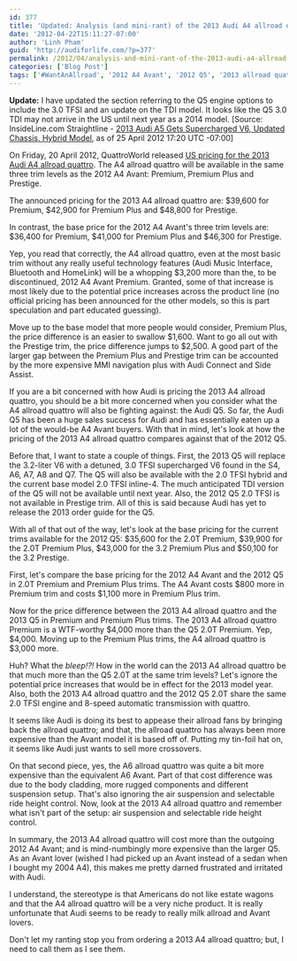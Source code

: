 ```yaml
---
id: 377
title: 'Updated: Analysis (and mini-rant) of the 2013 Audi A4 allroad quattro pricing'
date: '2012-04-22T15:11:27-07:00'
author: 'Linh Pham'
guid: 'http://audiforlife.com/?p=377'
permalink: /2012/04/analysis-and-mini-rant-of-the-2013-audi-a4-allroad-quattro-pricing/
categories: ['Blog Post']
tags: ['#WantAnAllroad', '2012 A4 Avant', '2012 Q5', '2013 allroad quattro']
---
```


**Update:** I have updated the section referring to the Q5 engine options to include the 3.0 TFSI and an update on the TDI model. It looks like the Q5 3.0 TDI may not arrive in the US until next year as a 2014 model. [Source: InsideLine.com Straightline - [2013 Audi A5 Gets Supercharged V6, Updated Chassis, Hybrid Model](http://blogs.insideline.com/straightline/2012/04/2013-audi-q5-gets-supercharged-v6-updated-chassis-hybrid-model.html), as of 25 April 2012 17:20 UTC -07:00]

On Friday, 20 April 2012, QuattroWorld released [US pricing for the 2013 Audi A4 allroad quattro](http://www.quattroworld.com/audi-news/audi-usa-releases-a4-allroad-pricing-and-details/). The A4 allroad quattro will be available in the same three trim levels as the 2012 A4 Avant: Premium, Premium Plus and Prestige.

The announced pricing for the 2013 A4 allroad quattro are: $39,600 for Premium, $42,900 for Premium Plus and $48,800 for Prestige.

In contrast, the base price for the 2012 A4 Avant's three trim levels are: $36,400 for Premium, $41,000 for Premium Plus and $46,300 for Prestige.

Yep, you read that correctly, the A4 allroad quattro, even at the most basic trim without any really useful technology features (Audi Music Interface, Bluetooth and HomeLink) will be a whopping $3,200 more than the, to be discontinued, 2012 A4 Avant Premium. Granted, some of that increase is most likely due to the potential price increases across the product line (no official pricing has been announced for the other models, so this is part speculation and part educated guessing).

Move up to the base model that more people would consider, Premium Plus, the price difference is an easier to swallow $1,600. Want to go all out with the Prestige trim, the price difference jumps to $2,500. A good part of the larger gap between the Premium Plus and Prestige trim can be accounted by the more expensive MMI navigation plus with Audi Connect and Side Assist.

If you are a bit concerned with how Audi is pricing the 2013 A4 allroad quattro, you should be a bit more concerned when you consider what the A4 allroad quattro will also be fighting against: the Audi Q5. So far, the Audi Q5 has been a huge sales success for Audi and has essentially eaten up a lot of the would-be A4 Avant buyers. With that in mind, let's look at how the pricing of the 2013 A4 allroad quattro compares against that of the 2012 Q5.

Before that, I want to state a couple of things. First, the 2013 Q5 will replace the 3.2-liter V6 with a detuned, 3.0 TFSI supercharged V6 found in the S4, A6, A7, A8 and Q7. The Q5 will also be available with the 2.0 TFSI hybrid and the current base model 2.0 TFSI inline-4. The much anticipated TDI version of the Q5 will not be available until next year. Also, the 2012 Q5 2.0 TFSI is not available in Prestige trim. All of this is said because Audi has yet to release the 2013 order guide for the Q5.

With all of that out of the way, let's look at the base pricing for the current trims available for the 2012 Q5: $35,600 for the 2.0T Premium, $39,900 for the 2.0T Premium Plus, $43,000 for the 3.2 Premium Plus and $50,100 for the 3.2 Prestige.

First, let's compare the base pricing for the 2012 A4 Avant and the 2012 Q5 in 2.0T Premium and Premium Plus trims. The A4 Avant costs $800 more in Premium trim and costs $1,100 more in Premium Plus trim.

Now for the price difference between the 2013 A4 allroad quattro and the 2013 Q5 in Premium and Premium Plus trims. The 2013 A4 allroad quattro Premium is a WTF-worthy $4,000 more than the Q5 2.0T Premium. Yep, $4,000. Moving up to the Premium Plus trims, the A4 allroad quattro is $3,000 more.

Huh? What the _bleep!?!_ How in the world can the 2013 A4 allroad quattro be that much more than the Q5 2.0T at the same trim levels? Let's ignore the potential price increases that would be in effect for the 2013 model year. Also, both the 2013 A4 allroad quattro and the 2012 Q5 2.0T share the same 2.0 TFSI engine and 8-speed automatic transmission with quattro.

It seems like Audi is doing its best to appease their allroad fans by bringing back the allroad quattro; and that, the allroad quattro has always been more expensive than the Avant model it is based off of. Putting my tin-foil hat on, it seems like Audi just wants to sell more crossovers.

On that second piece, yes, the A6 allroad quattro was quite a bit more expensive than the equivalent A6 Avant. Part of that cost difference was due to the body cladding, more rugged components and different suspension setup. That's also ignoring the air suspension and selectable ride height control. Now, look at the 2013 A4 allroad quattro and remember what isn't part of the setup: air suspension and selectable ride height control.

In summary, the 2013 A4 allroad quattro will cost more than the outgoing 2012 A4 Avant; and is mind-numbingly more expensive than the larger Q5. As an Avant lover (wished I had picked up an Avant instead of a sedan when I bought my 2004 A4), this makes me pretty darned frustrated and irritated with Audi.

I understand, the stereotype is that Americans do not like estate wagons and that the A4 allroad quattro will be a very niche product. It is really unfortunate that Audi seems to be ready to really milk allroad and Avant lovers.

Don't let my ranting stop you from ordering a 2013 A4 allroad quattro; but, I need to call them as I see them.
